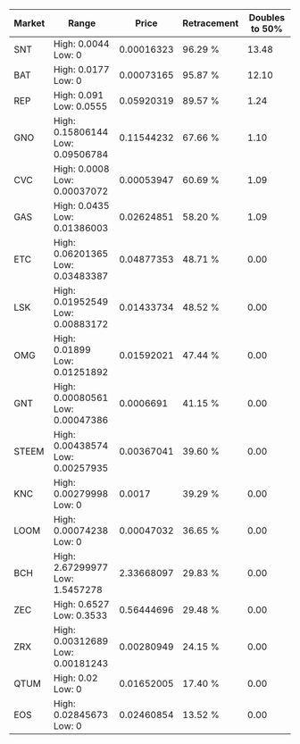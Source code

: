 | Market | Range | Price| Retracement | Doubles to 50% |
| --- | --- | --- | --- | --- |
| SNT | High: 0.0044<br />Low: 0 | 0.00016323 | 96.29 % | 13.48 |
| BAT | High: 0.0177<br />Low: 0 | 0.00073165 | 95.87 % | 12.10 |
| REP | High: 0.091<br />Low: 0.0555 | 0.05920319 | 89.57 % | 1.24 |
| GNO | High: 0.15806144<br />Low: 0.09506784 | 0.11544232 | 67.66 % | 1.10 |
| CVC | High: 0.0008<br />Low: 0.00037072 | 0.00053947 | 60.69 % | 1.09 |
| GAS | High: 0.0435<br />Low: 0.01386003 | 0.02624851 | 58.20 % | 1.09 |
| ETC | High: 0.06201365<br />Low: 0.03483387 | 0.04877353 | 48.71 % | 0.00 |
| LSK | High: 0.01952549<br />Low: 0.00883172 | 0.01433734 | 48.52 % | 0.00 |
| OMG | High: 0.01899<br />Low: 0.01251892 | 0.01592021 | 47.44 % | 0.00 |
| GNT | High: 0.00080561<br />Low: 0.00047386 | 0.0006691 | 41.15 % | 0.00 |
| STEEM | High: 0.00438574<br />Low: 0.00257935 | 0.00367041 | 39.60 % | 0.00 |
| KNC | High: 0.00279998<br />Low: 0 | 0.0017 | 39.29 % | 0.00 |
| LOOM | High: 0.00074238<br />Low: 0 | 0.00047032 | 36.65 % | 0.00 |
| BCH | High: 2.67299977<br />Low: 1.5457278 | 2.33668097 | 29.83 % | 0.00 |
| ZEC | High: 0.6527<br />Low: 0.3533 | 0.56444696 | 29.48 % | 0.00 |
| ZRX | High: 0.00312689<br />Low: 0.00181243 | 0.00280949 | 24.15 % | 0.00 |
| QTUM | High: 0.02<br />Low: 0 | 0.01652005 | 17.40 % | 0.00 |
| EOS | High: 0.02845673<br />Low: 0 | 0.02460854 | 13.52 % | 0.00 |

